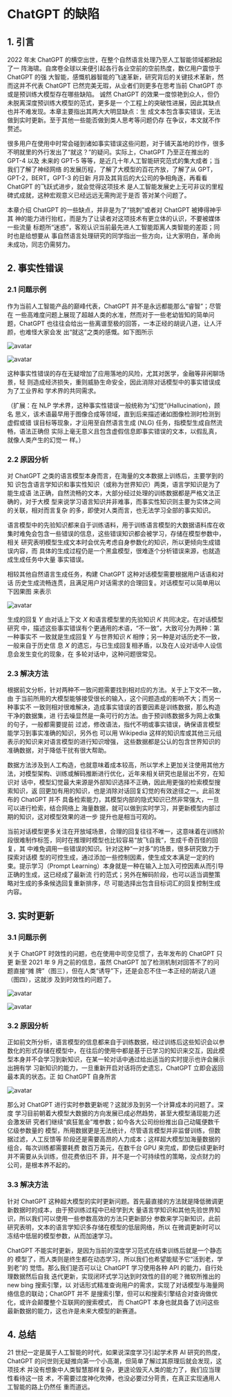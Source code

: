 # ChatGPT 的缺陷

## 1. 引言

2022 年末 ChatGPT 的横空出世，在整个自然语言处理乃至人工智能领域都掀起了一 阵海啸。自席卷全球以来便引起各行各业空前的空前热度，数亿用户震惊于 ChatGPT 的强 大智能，感慨机器智能的飞速革新，研究背后的关键技术革新，然而这并不代表 ChatGPT 已然完美无瑕，从业者们则更多在思考当前 ChatGPT 亦或是预训练大模型存在哪些缺陷。 诚然 ChatGPT 的效果一度惊艳到众人，但仍未脱离深度预训练大模型的范式，更多是一 个工程上的突破性进展，因此其缺点也并不难发现。本章主要指出其两大大明显缺点：生 成文本包含事实错误，无法做到实时更新。至于其他一些能否做到类人思考等问题仍存 在争议，本文就不作赘述。

很多用户在使用中时常会碰到诸如事实错误这些问题，对于铺天盖地的炒作，很多 不明就里的外行发出了“就这？”的疑问。实际上，ChatGPT 乃至正在推出的 GPT-4 以及 未来的 GPT-5 等等，是近几十年人工智能研究范式的集大成者；当我们了解了神经网络 的发展历程，了解了大模型的百花齐放，了解了从 GPT，GPT-2，BERT，GPT-3 的日新 月异及其背后的大公司的争相角逐，再看看 ChatGPT 的飞跃式进步，就会觉得这项技术 是人工智能发展史上无可非议的里程碑式成就，这种宏观意义已经远远无需拘泥于是否 答对某个问题了。

本章介绍 ChatGPT 的一些缺点，并非是为了“挑刺”或者对 ChatGPT 被捧得神乎其 神的能力进行抬杠，而是为了让读者对这项技术有更立体的认识，不要被媒体一些流量 标题所“迷惑”，客观认识当前最先进人工智能距离人类智能的差距；同时也是给想要从 事自然语言处理研究的同学指出一些方向，让大家明白，革命尚未成功，同志仍需努力。

## 2. 事实性错误

### 2.1 问题示例

作为当前人工智能产品的巅峰代表，ChatGPT 并不是永远都能那么“睿智”；尽管在 一些高难度问题上展现了超越人类的水准，然而对于一些老幼皆知的简单问题，ChatGPT 也往往会给出一些离谱至极的回答，一本正经的胡说八道，让人汗颜，也难怪大家会发 出“就这”之类的感慨。如下图所示

![avatar](images/ChatGPT-Flaw-chatgpt1.png)

![avatar](images/ChatGPT-Flaw-chatgpt2.png)

这种事实性错误的存在无疑增加了应用落地的风险，尤其对医学，金融等非闲聊场景，轻 则造成经济损失，重则威胁生命安全，因此消除对话模型中的事实错误成为了工业界和 学术界的共同需求。

（扩展：在 NLP 学术界，这种事实性错误一般统称为“幻觉”(Hallucination)，顾名 思义，该术语最早用于图像合成等领域，直到后来描述诸如图像检测时检测到虚假或错 误目标等现象，才沿用至自然语言生成 (NLG) 任务，指模型生成自然流畅，语法正确但 实际上毫无意义且包含虚假信息即事实错误的文本，以假乱真，就像人类产生的幻觉一 样。）

### 2.2 原因分析

对 ChatGPT 之类的语言模型本身而言，在海量的文本数据上训练后，主要学到的知 识包含语言学知识和事实性知识（或称为世界知识）两类，语言学知识是为了能生成语 法正确，自然流畅的文本，大部分经过处理的训练数据都是严格文法正确的，对于大模 型来说学习语言知识并非难事，而事实性知识则主要为实体之间的关联，相对而言复杂 的多，即使对人类而言，也无法学习全部的事实知识。

语言模型中的先验知识都来自于训练语料，用于训练语言模型的大数据语料库在收 集时难免会包含一些错误的信息，这些错误知识都会被学习，存储在模型参数中，相关 研究表明模型生成文本时会优先考虑自身参数化的知识，所以更倾向生成错误内容，而 具体的生成过程仍是一个黑盒模型，很难逐个分析错误来源，也就造成生成任务中大量 事实错误。

相较其他自然语言生成任务，构建 ChatGPT 这种对话模型需要根据用户话语和对话 历史生成流畅连贯，且满足用户对话需求的合理回复。对话模型可以简单用以下因果图 来表示

![avatar](images/ChatGPT-Flaw-causal.png)

生成的回复 𝑌 由对话上下文 𝑋 和语言模型里的先验知识 𝐾 共同决定。在对话模型研究 中，描述这些事实错误有个更通用的术语，“不一致”，大致可分为两种：第一种事实不 一致就是生成回复 𝑌 与世界知识 𝐾 相悖；另一种是对话历史不一致，一般来自于历史信 息 𝑋 的遗忘，与已生成回复相矛盾，以及在人设对话中人设信息会发生变化的现象，在 多轮对话中，这种问题很常见。

### 2.3 解决方法

根据前文分析，针对两种不一致问题需要找到相对应的方法。关于上下文不一致，由 于当前所用的大模型能够接受很长的输入，这个问题造成的影响不大；而另一种事实不 一致则相对很难解决，造成事实错误的首要因素是训练数据，那么构造干净的数据集，进 行去噪显然是一条可行的方法。由于预训练数据多为网上收集的句子，一般都需要提前 过滤，修改语法，指代不明或事实错误，确保语言模型能学习到事实准确的知识，另外也 可以用 Wikipedia 这样的知识库或其他三元组表示的知识来对语言模型的进行知识增强， 这些数据都是公认的包含世界知识的准确数据，对于降低干扰有很大帮助。

数据方法涉及到人工构造，也就意味着成本较高，所以学术上更加关注使用其他方 法，对模型架构、训练或解码推断进行优化，近年来相关研究也是层出不穷，在知识对 话中，模型幻觉最大来源是外部知识选择不正确，因此用更强的检索模型搜索知识，返 回更加有用的知识，也是消除对话回复幻觉的有效途径之一。此前发布的 ChatGPT 并不 具备检索能力，其模型内部的隐式知识已然非常强大，一旦可以进行检索，结合网络上 海量数据，就可以做到实时学习，并更新模型内部过期的知识，这对模型效果的进一步 提升也是相当可观的。

当前对话模型更多关注在开放域场景，合理的回复往往不唯一，这意味着在训练阶 段很难制作标签，同时在推理时模型也比较容易“放飞自我”，生成千奇百怪的回复，其 中难免调用一些错误的知识。针对这种“一对多”的场景，很多研究致力于探索对话模 型的可控生成，通过添加一些控制因素，使生成文本满足一定的约束。提示学习（Prompt Learning）本身就是一种在输入上加入可控因素从而引导正确的生成，这已经成了最新流 行的范式；另外在解码阶段，也可以适当调整策略对生成的多条候选回复重新排序，尽 可能选择出包含目标词汇的回复控制生成内容。


## 3. 实时更新

### 3.1 问题示例

关于 ChatGPT 时效性的问题，也在使用中司空见惯了，去年发布的 ChatGPT 只更 新至 2021 年 9 月之前的信息，虽然 ChatGPT 加了检测机制对回答不了的问题直接“摊 牌”（图三），但在人类“诱导”下，还是会忍不住一本正经的胡说八道（图四），这就涉 及到时效性的问题了。

![avatar](images/ChatGPT-Flaw-chatgpt3.png)

![avatar](images/ChatGPT-Flaw-chatgpt.png)


### 3.2 原因分析

正如前文所分析，语言模型的信息都来自于训练数据，经过训练后这些知识会以参 数化的形式存储在模型中，在往后的使用中都是基于已学习的知识来交互，因此模型本身并不会学习到新知识，在某一轮对话中通过给出适当的实时提示也许会展示出拥有学 习新知识的能力，一旦重新开启对话将历史遗忘，ChatGPT 立即会返回最本真的状态。正 如 ChatGPT 自身所言

![avatar](images/ChatGPT-Flaw-chatgpt4.png)

那么对 ChatGPT 进行实时参数更新呢？这就涉及到另一个计算成本的问题了。深度 学习目前朝着大模型大数据的方向发展已成必然趋势，甚至大模型涌现能力还会激发研 究者们继续“疯狂氪金”堆参数；如今各大公司纷纷推出自己动辄便数千亿级参数量的 模型，所用数据更是无法统计，尽管语言模型并非监督训练，但数据过滤，人工反馈等 阶段还是需要高昂的人力成本；这样超大模型加海量数据的组合，每次训练都需要耗费 数百万美元，在数千台 GPU 来完成，即使后续更新时并不需要从头训练，但花费依旧不 菲，并不是一个可持续性的策略，没点财力的公司，是根本养不起的。

### 3.3 解决方法

针对 ChatGPT 这种超大模型的实时更新问题。首先最直接的方法就是降低微调更新数据时的成本，由于预训练过程中已经学到大 量语言学知识和其他先验世界知识，所以我们可以使用一些参数高效的方法只更新部分 参数来学习新知识，此前研究表明，文本的语言学知识多存储在模型的低层网络，所以 在微调更新时可以冻结中低层的模型参数，从而加速学习。

ChatGPT 不能实时更新，是因为当前的深度学习范式在结束训练后就是一个静态的 模型了，而人类则是终生都在动态学习，所以我们也希望能赋予它“活到老，学到老”的 觉悟。那么我们是否可以让 ChatGPT 学习使用各种 API 的能力，自行处理数据然后自我 迭代更新，实现闭环式学习达到时效性的目的呢？微软所推出的 new bing 搜索引擎，以 对话形式精准查询用户的需求，实现了对话模型与海量网络信息的联动；ChatGPT 并不 是搜索引擎，但可以和搜索引擎结合对查询做优化，或许会颠覆整个互联网的搜索模式， 而 ChatGPT 本身也就具备了访问这些最新数据的能力，这也许是未来大模型的新赛道。

## 4. 总结

21 世纪一定是属于人工智能的时代，如果说深度学习引起学术界 AI 研究的热度， ChatGPT 的问世则无疑推向第一个小高潮，但简单了解过其原理后就会发现，这项技术 并没有想象中人类智慧那样复杂，更遑论毁灭人类的能力了，我们应当理性看待这一技 术，不需要过度神化吹捧，也没必要过分苛责，在真正实现通用人工智能的路上仍然任 重而道远。
